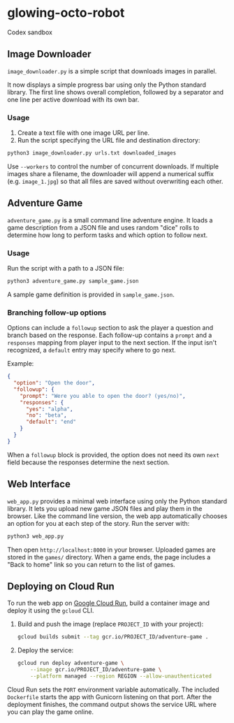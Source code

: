 # glowing-octo-robot
Codex sandbox

## Image Downloader

`image_downloader.py` is a simple script that downloads images in parallel.

It now displays a simple progress bar using only the Python standard library.
The first line shows overall completion, followed by a separator and one line
per active download with its own bar.

### Usage

1. Create a text file with one image URL per line.
2. Run the script specifying the URL file and destination directory:

```bash
python3 image_downloader.py urls.txt downloaded_images
```

Use `--workers` to control the number of concurrent downloads.
If multiple images share a filename, the downloader will append a numerical
suffix (e.g. `image_1.jpg`) so that all files are saved without overwriting
each other.

## Adventure Game

`adventure_game.py` is a small command line adventure engine.
It loads a game description from a JSON file and uses random "dice"
rolls to determine how long to perform tasks and which option to
follow next.

### Usage

Run the script with a path to a JSON file:

```bash
python3 adventure_game.py sample_game.json
```

A sample game definition is provided in `sample_game.json`.

### Branching follow-up options

Options can include a `followup` section to ask the player a question and
branch based on the response. Each follow-up contains a `prompt` and a
`responses` mapping from player input to the next section. If the input
isn't recognized, a `default` entry may specify where to go next.

Example:

```json
{
  "option": "Open the door",
  "followup": {
    "prompt": "Were you able to open the door? (yes/no)",
    "responses": {
      "yes": "alpha",
      "no": "beta",
      "default": "end"
    }
  }
}
```

When a `followup` block is provided, the option does not need its own
`next` field because the responses determine the next section.

## Web Interface

`web_app.py` provides a minimal web interface using only the Python standard library.
It lets you upload new game JSON files and play them in the browser.
Like the command line version, the web app automatically chooses an option for you at each step of the story.
Run the server with:

```bash
python3 web_app.py
```

Then open `http://localhost:8000` in your browser.  Uploaded games are
stored in the `games/` directory. When a game ends, the page includes a
"Back to home" link so you can return to the list of games.

## Deploying on Cloud Run

To run the web app on [Google Cloud Run](https://cloud.google.com/run), build
a container image and deploy it using the `gcloud` CLI.

1. Build and push the image (replace `PROJECT_ID` with your project):

   ```bash
   gcloud builds submit --tag gcr.io/PROJECT_ID/adventure-game .
   ```

2. Deploy the service:

   ```bash
   gcloud run deploy adventure-game \
       --image gcr.io/PROJECT_ID/adventure-game \
       --platform managed --region REGION --allow-unauthenticated
   ```

Cloud Run sets the `PORT` environment variable automatically. The included
`Dockerfile` starts the app with Gunicorn listening on that port. After the
deployment finishes, the command output shows the service URL where you can
play the game online.

